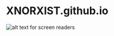 # XNORXIST.github.io
![alt text for screen readers](/path/to/IMG_20231011_095721.jpg "Text to show on mouseover")
